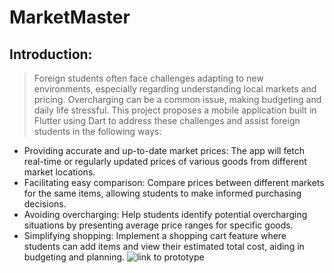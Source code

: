 # MarketMaster
## Introduction:

> Foreign students often face challenges adapting to new environments, especially regarding understanding local markets and pricing. Overcharging can be a common issue, making budgeting and daily life stressful. This project proposes a mobile application built in Flutter using Dart to address these challenges and assist foreign students in the following ways:
- Providing accurate and up-to-date market prices: The app will fetch real-time or regularly updated prices of various goods from different market locations.
- Facilitating easy comparison: Compare prices between different markets for the same items, allowing students to make informed purchasing decisions.
- Avoiding overcharging: Help students identify potential overcharging situations by presenting average price ranges for specific goods.
- Simplifying shopping: Implement a shopping cart feature where students can add items and view their estimated total cost, aiding in budgeting and planning.
![link to prototype](https://app.adalo.com/apps/1332a0f2-94e4-42b2-9da0-60789c9e572c/screens)
